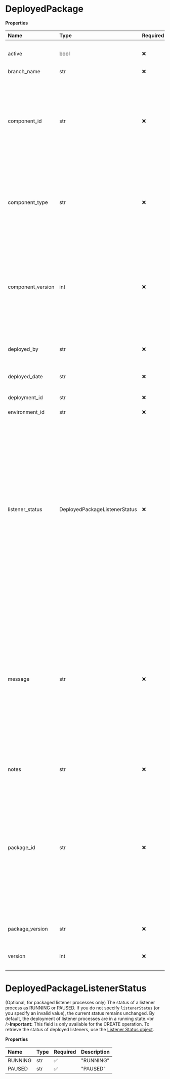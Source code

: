 # DeployedPackage

**Properties**

| Name              | Type                          | Required | Description                                                                                                                                                                                                                                                                                                                                                                                                                                                                                            |
| :---------------- | :---------------------------- | :------- | :----------------------------------------------------------------------------------------------------------------------------------------------------------------------------------------------------------------------------------------------------------------------------------------------------------------------------------------------------------------------------------------------------------------------------------------------------------------------------------------------------- |
| active            | bool                          | ❌       | Identifies if the packaged component is actively deployed.                                                                                                                                                                                                                                                                                                                                                                                                                                             |
| branch_name       | str                           | ❌       |                                                                                                                                                                                                                                                                                                                                                                                                                                                                                                        |
| component_id      | str                           | ❌       | The ID of the component. You can use the `componentId` to create and deploy a new packaged component. The **component ID** is available in the **Revision History** dialog, which you can access from the **Build** page in the user interface.                                                                                                                                                                                                                                                        |
| component_type    | str                           | ❌       | The type of component: \<br /\>- certificate\<br /\>- customlibrary\<br /\>- flowservice\<br /\>- process\<br /\>- processroute\<br /\>- tpgroup\<br /\>- webservice                                                                                                                                                                                                                                                                                                                                   |
| component_version | int                           | ❌       | The Revision History number assigned to each saved configuration change made to a component on the **Build** tab. The component version is available in the **Revision History** dialog, which you can access from the **Build** page in the service.                                                                                                                                                                                                                                                  |
| deployed_by       | str                           | ❌       | The user ID of the user who deployed the packaged component.                                                                                                                                                                                                                                                                                                                                                                                                                                           |
| deployed_date     | str                           | ❌       | The date and time you deployed the packaged component.                                                                                                                                                                                                                                                                                                                                                                                                                                                 |
| deployment_id     | str                           | ❌       | The ID of the deployment.                                                                                                                                                                                                                                                                                                                                                                                                                                                                              |
| environment_id    | str                           | ❌       | The ID of the environment.                                                                                                                                                                                                                                                                                                                                                                                                                                                                             |
| listener_status   | DeployedPackageListenerStatus | ❌       | \(Optional, for packaged listener processes only\) The status of a listener process as RUNNING or PAUSED. If you do not specify `listenerStatus` \(or you specify an invalid value\), the current status remains unchanged. By default, the deployment of listener processes are in a running state.\<br /\>**Important:** This field is only available for the CREATE operation. To retrieve the status of deployed listeners, use the [Listener Status object](/api/platformapi#tag/ListenerStatus). |
| message           | str                           | ❌       | This tag is returned with the following message only when a successful additional deployment is performed after utilizing all the available connections in the account for CREATE operation: `\<bns:message\>Your packaged components were successfully deployed. You have exceeded the usage count in your current connection licenses by 15. Contact a Boomi representative to purchase a higher connection licenses count.\</bns:message\>`                                                         |
| notes             | str                           | ❌       | Notes that describe the deployment.                                                                                                                                                                                                                                                                                                                                                                                                                                                                    |
| package_id        | str                           | ❌       | The ID of the packaged component. You can use `packageId` to deploy an existing packaged component. The packaged component ID is available from the:\<br /\>- Packaged Component object\<br /\>- The **Packaged Component Details** page on the **Deploy** \\> **Packaged Components** page in the user interface.                                                                                                                                                                                     |
| package_version   | str                           | ❌       | The user-defined version of the packaged component.                                                                                                                                                                                                                                                                                                                                                                                                                                                    |
| version           | int                           | ❌       | The version number generated automatically for a deployment.                                                                                                                                                                                                                                                                                                                                                                                                                                           |

# DeployedPackageListenerStatus

\(Optional, for packaged listener processes only\) The status of a listener process as RUNNING or PAUSED. If you do not specify `listenerStatus` \(or you specify an invalid value\), the current status remains unchanged. By default, the deployment of listener processes are in a running state.\<br /\>**Important:** This field is only available for the CREATE operation. To retrieve the status of deployed listeners, use the [Listener Status object](/api/platformapi#tag/ListenerStatus).

**Properties**

| Name    | Type | Required | Description |
| :------ | :--- | :------- | :---------- |
| RUNNING | str  | ✅       | "RUNNING"   |
| PAUSED  | str  | ✅       | "PAUSED"    |

